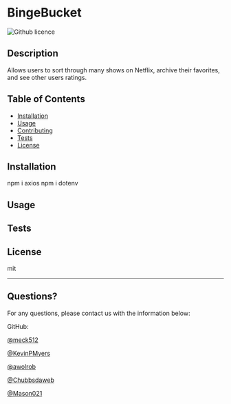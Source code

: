 # BingeBucket
  ![Github licence](http://img.shields.io/badge/license-MIT-blue.svg) 
  
  
  ## Description 
  Allows users to sort through many shows on Netflix, archive their favorites, and see other users ratings.
  
  
  ## Table of Contents
  * [Installation](#installation)
  * [Usage](#usage)
  * [Contributing](#contributing)
  * [Tests](#tests)
  * [License](#license)
  
  ## Installation
  npm i axios
  npm i dotenv
  
  
  ## Usage 
  
   
  
  
  ## Tests
  
  
  
  
  ## License
  
  mit
  
  ---
  
  ## Questions?
  
  For any questions, please contact us with the information below:

 
  GitHub: 

  [@meck512](https://github.com/meck512)

  [@KevinPMyers](https://github.com/KevinPMyers)

  [@awolrob](https://github.com/awolrob)

  [@Chubbsdaweb](https://github.com/Chubbsdaweb)
  
  [@Mason021](https://github.com/Mason021)
  